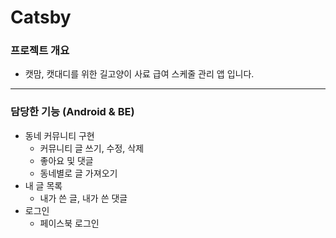 # Catsby

### 프로젝트 개요
* 캣맘, 캣대디를 위한 길고양이 사료 급여 스케줄 관리 앱 입니다.
---
### 담당한 기능 (Android & BE)
* 동네 커뮤니티 구현
    - 커뮤니티 글 쓰기, 수정, 삭제
    - 좋아요 및 댓글
    - 동네별로 글 가져오기
* 내 글 목록
    - 내가 쓴 글, 내가 쓴 댓글
* 로그인
    - 페이스북 로그인
